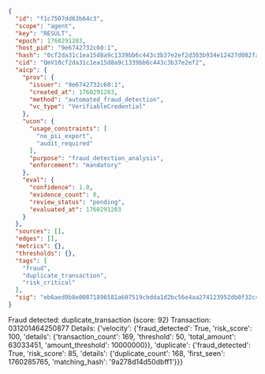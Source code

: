 ```json
{
  "id": "f1c7507dd63b64c3",
  "scope": "agent",
  "key": "RESULT",
  "epoch": 1760291203,
  "host_pid": "9e6742732c60:1",
  "hash": "0cf2da31c1ea15d8a9c1339bb6c443c3b37e2ef2d303b934e12427d082fa6ad6",
  "cid": "QmV10cf2da31c1ea15d8a9c1339bb6c443c3b37e2ef2",
  "aicp": {
    "prov": {
      "issuer": "9e6742732c60:1",
      "created_at": 1760291203,
      "method": "automated_fraud_detection",
      "vc_type": "VerifiableCredential"
    },
    "ucon": {
      "usage_constraints": [
        "no_pii_export",
        "audit_required"
      ],
      "purpose": "fraud_detection_analysis",
      "enforcement": "mandatory"
    },
    "eval": {
      "confidence": 1.0,
      "evidence_count": 0,
      "review_status": "pending",
      "evaluated_at": 1760291203
    }
  },
  "sources": [],
  "edges": [],
  "metrics": {},
  "thresholds": {},
  "tags": [
    "fraud",
    "duplicate_transaction",
    "risk_critical"
  ],
  "sig": "eb6aed9b8e00871896581a607519cbdda1d2bc56e4aa274123952db0f32c49e9"
}
```

Fraud detected: duplicate_transaction (score: 92)
Transaction: 031201464250877
Details: {'velocity': {'fraud_detected': True, 'risk_score': 100, 'details': {'transaction_count': 169, 'threshold': 50, 'total_amount': 63033451, 'amount_threshold': 10000000}}, 'duplicate': {'fraud_detected': True, 'risk_score': 85, 'details': {'duplicate_count': 168, 'first_seen': 1760285765, 'matching_hash': '9a278d14d50dbff1'}}}